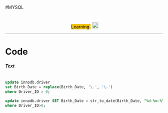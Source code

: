 #MYSQL 

#
<div align="center">
<span class='flair' style='background-color:#F1C40F;color:#000;margin:5px'>
Learning
</span>
<img width="20" height="20" src="https://www.flaticon.com/svg/static/icons/svg/945/945147.svg">
</div>

<hr>

# Code

##### Text

```sql

update innodb.driver
set Birth_Date = replace(Birth_Date, '\.', '\-')
where Driver_ID > 0;

update innodb.driver SET Birth_Date = str_to_date(Birth_Date, "%d-%m-%Y")
where Driver_ID>0;

```